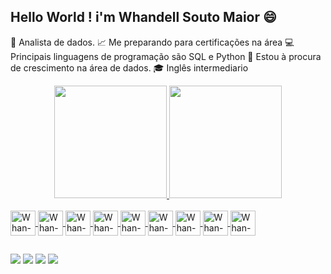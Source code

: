 ## Hello World ! i'm Whandell Souto Maior 😄 

🔭 Analista de dados.
📈 Me preparando para certificações na área
💻 Principais linguagens de programação são SQL e Python
🚀 Estou à procura de crescimento na área de dados.
🎓 Inglês intermediario

<div align="center">
  <a href="https://github.com/Whandellg/Whandellg">
  <img height="180em" src="https://github-readme-stats.vercel.app/api?username=Whandellg&show_icons=true&theme=dark&include_all_commits=true&count_private=true"/>
  <img height="180em" src="https://github-readme-stats.vercel.app/api/top-langs/?username=Whandellg&layout=compact&langs_count=7&theme=dark"/>
</div>
<div style="display: inline_block"><br>
  <img align="center" alt="Whan-Figma" height="40" width="40" src="https://cdn.jsdelivr.net/gh/devicons/devicon/icons/figma/figma-original.svg" />
  <img align="center" alt="Whan-Canva" height="40" width="40" src="https://cdn.jsdelivr.net/gh/devicons/devicon/icons/canva/canva-original.svg" />
  <img align="center" alt="Whan-Gradle" height="40" width="40" src="https://cdn.jsdelivr.net/gh/devicons/devicon/icons/gradle/gradle-plain.svg" />
  <img align="center" alt="Whan-Java" height="40" width="40" src="https://cdn.jsdelivr.net/gh/devicons/devicon/icons/java/java-original-wordmark.svg" />
  <img align="center" alt="Whan-Spring" height="40" width="40"src="https://cdn.jsdelivr.net/gh/devicons/devicon/icons/spring/spring-original-wordmark.svg" />
  <img align="center" alt="Whan-Figma" height="40" width="40" src="https://cdn.jsdelivr.net/gh/devicons/devicon/icons/mysql/mysql-original-wordmark.svg" />  
  <img align="center" alt="Whan-Figma" height="40" width="40" src="https://cdn.jsdelivr.net/gh/devicons/devicon/icons/filezilla/filezilla-plain.svg" />
  <img align="center" alt="Whan-Figma" height="40" width="40" src="https://cdn.jsdelivr.net/gh/devicons/devicon/icons/jira/jira-original.svg" />
  <img align="center" alt="Whan-Figma" height="40" width="40" src="https://cdn.jsdelivr.net/gh/devicons/devicon/icons/trello/trello-plain-wordmark.svg" />
</div> 

##

<div> 
  <a href="https://www.youtube.com/channel/UCFAPQS_gPgCFgNmHlDqGNIQ" target="_blank"><img src="https://img.shields.io/badge/YouTube-FF0000?style=for-the-badge&logo=youtube&logoColor=white" target="_blank"></a>
  <a href="https://www.instagram.com/whandell_soutomaior/" target="_blank"><img src="https://img.shields.io/badge/-Instagram-%23E4405F?style=for-the-badge&logo=instagram&logoColor=white" target="_blank"></a>
  <a href = "mailto:whandellg@gmail.com"><img src="https://img.shields.io/badge/-Gmail-%23333?style=for-the-badge&logo=gmail&logoColor=white" target="_blank"></a>
  <a href="https://www.linkedin.com/in/whandell-gomes-souto-maior/" target="_blank"><img src="https://img.shields.io/badge/-LinkedIn-%230077B5?style=for-the-badge&logo=linkedin&logoColor=white" target="_blank"></a> 
 

 
</div>
